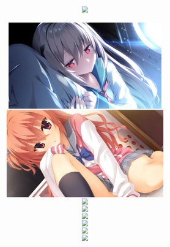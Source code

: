 <h1 align="center"> <a> <img src="https://readme-typing-svg.herokuapp.com/?lines=print(“Hello,MeGuRu”);Ciallo!!!!&center=true&size=32"> </a> </h1>
<div align="center">
<img src="https://raw.githubusercontent.com/MeguruForever/assets/master/atri.jpeg" width="400"/><img src="https://raw.githubusercontent.com/MeguruForever/assets/master/meguru.jpeg" width="410"/>
</div>
<div align="center"> <img src="https://metrics.lecoq.io/MeguruForever?template=classic&config.timezone=Asia%2FShanghai"> </div>
<div align="center"> <img height="137px" src="https://github-readme-stats.vercel.app/api?username=MeguruForever&hide_title=true&hide_border=true&show_icons=trueline_height=21&text_color=000&icon_color=000&bg_color=0,ea6161,ffc64d,fffc4d,52fa5a&theme=graywhite" /> </div>
<div align="center"> <img src="https://github-readme-stats.vercel.app/api/top-langs/?username=MeguruForever&hide_title=true&hide_border=true&layout=compact&langs_count=6&text_color=000&icon_color=fff&bg_color=0,52fa5a,4dfcff,c64dff&theme=graywhite" /> </div>
<div align="center"> <img src="https://github-profile-trophy.vercel.app/?username=MeguruForever" /> </div>
<div align="center"> <img src="https://activity-graph.herokuapp.com/graph?username=MeguruForever&theme=xcode" /> </div>
<div align="center"> <img src="https://github-readme-streak-stats.herokuapp.com/?user=MeguruForever" /> </div>
<!--
